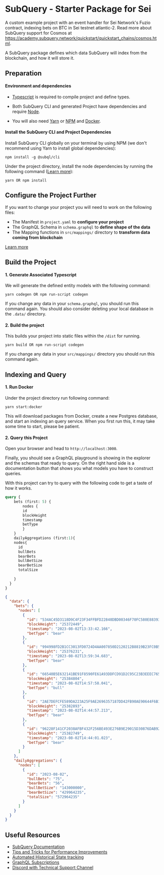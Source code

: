 # SubQuery - Starter Package for Sei

A custom example project with an event handler for Sei Network's Fuzio contract, indexing bets on BTC in Sei testnet atlantic-2. Read more about SubQuery support for Cosmos at https://academy.subquery.network/quickstart/quickstart_chains/cosmos.html.

A SubQuery package defines which data SubQuery will index from the blockchain, and how it will store it.

## Preparation

#### Environment and dependencies

- [Typescript](https://www.typescriptlang.org/) is required to compile project and define types.

- Both SubQuery CLI and generated Project have dependencies and require [Node](https://nodejs.org/en/).

- You will also need [Yarn](https://classic.yarnpkg.com/lang/en/docs/install) or [NPM](https://docs.npmjs.com/downloading-and-installing-node-js-and-npm) and [Docker](https://docs.docker.com/engine/install/).

#### Install the SubQuery CLI and Project Dependencies

Install SubQuery CLI globally on your terminal by using NPM (we don't recommend using Yarn to install global dependencies):

```
npm install -g @subql/cli
```

Under the project directory, install the node dependencies by running the following command ([Learn more](https://academy.subquery.network/build/install.html#)):

```
yarn OR npm install
```

## Configure the Project Further

If you want to change your project you will need to work on the following files:

- The Manifest in `project.yaml` to **configure your project**
- The GraphQL Schema in `schema.graphql` to **define shape of the data**
- The Mapping functions in `src/mappings/` directory to **transform data coming from blockchain**

[Learn more](https://academy.subquery.network/build/introduction.html)

## Build the Project

#### 1. Generate Associated Typescript

We will generate the defined entity models with the following command:

```
yarn codegen OR npm run-script codegen
```

If you change any data in your `schema.graphql`, you should run this command again. You should also consider deleting your local database in the `.data/` directory.

#### 2. Build the project

This builds your project into static files within the `/dist` for running.

```
yarn build OR npm run-script codegen
```

If you change any data in your `src/mappings/` directory you should run this command again.

## Indexing and Query

#### 1. Run Docker

Under the project directory run following command:

```
yarn start:docker
```

This will download packages from Docker, create a new Postgres database, and start an indexing an query service. When you first run this, it may take some time to start, please be patient.

#### 2. Query this Project

Open your browser and head to `http://localhost:3000`.

Finally, you should see a GraphQL playground is showing in the explorer and the schemas that ready to query. On the right hand side is a documentation button that shows you what models you have to construct queries.

With this project can try to query with the following code to get a taste of how it works.

```graphql
query {
    bets (first: 5) {
    	nodes {
        id
        blockHeight
        timestamp
        betType
        }
    }
  	dailyAggregations (first:1){
    nodes{
      id
      bullBets
      bearBets
      bullBetSize
      bearBetSize
      totalSize
      
    }
  }
}
```

```json
{
  "data": {
    "bets": {
      "nodes": [
        {
          "id": "534AC45D3118D9C4F23F34FFBFD22840DBD00346F70FC580E883931D82461394",
          "blockHeight": "25372449",
          "timestamp": "2023-08-02T13:33:42.166",
          "betType": "bear"
        },
        {
          "id": "994998FD2B1CC3013FD0724D4AA007850D2120212B8819B23FC0B5BBAE0926D0",
          "blockHeight": "25376231",
          "timestamp": "2023-08-02T13:59:34.683",
          "betType": "bear"
        },
        {
          "id": "66540B5E632141BE91F8590FE61A93DDFCD91D2C95C23B3EEEC7651B74B31970",
          "blockHeight": "25384804",
          "timestamp": "2023-08-02T14:57:58.041",
          "betType": "bull"
        },
        {
          "id": "2AE7DEFCFE589DA223A25F9AE2696357187DD42FB90AE90644F6B15319DC2446",
          "blockHeight": "25382893",
          "timestamp": "2023-08-02T14:44:57.213",
          "betType": "bear"
        },
        {
          "id": "96228F141CF2038AFBF432F256BE493E276B9E29015D30876DAB9200C3730719",
          "blockHeight": "25382749",
          "timestamp": "2023-08-02T14:44:01.023",
          "betType": "bear"
        }
      ]
    },
    "dailyAggregations": {
      "nodes": [
        {
          "id": "2023-08-02",
          "bullBets": "75",
          "bearBets": "56",
          "bullBetSize": "143000000",
          "bearBetSize": "429964235",
          "totalSize": "572964235"
        }
      ]
    }
  }
}
```

## Useful Resources

- [SubQuery Documentation](https://academy.subquery.network/)
- [Tips and Tricks for Performance Improvements](https://academy.subquery.network/faqs/faqs.html#how-can-i-optimise-my-project-to-speed-it-up)
- [Automated Historical State tracking](https://academy.subquery.network/th/run_publish/historical.html)
- [GraphQL Subscriptions](https://academy.subquery.network/run_publish/subscription.html)
- [Discord with Technical Support Channel](https://discord.com/invite/subquery)
